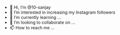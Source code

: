 - 👋 Hi, I’m @10-sanjay
- 👀 I’m interested in increasing my Instagram followers
- 🌱 I’m currently learning ...
- 💞️ I’m looking to collaborate on ...
- 📫 How to reach me ...

<!---
10-sanjay/10-sanjay is a ✨ special ✨ repository because its `README.md` (this file) appears on your GitHub profile.
You can click the Preview link to take a look at your changes.
--->
